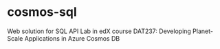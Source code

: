 # cosmos-sql
Web solution for SQL API Lab in edX course DAT237: Developing Planet-Scale Applications in Azure Cosmos DB
